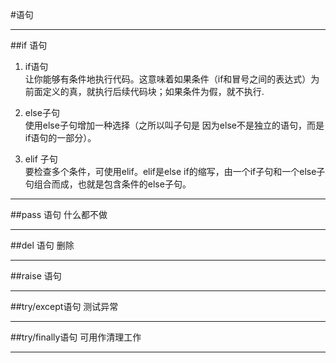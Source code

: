 #语句

----------

##if 语句
1. if语句  
让你能够有条件地执行代码。这意味着如果条件（if和冒号之间的表达式）为前面定义的真，就执行后续代码块；如果条件为假，就不执行.

2. else子句  
 使用else子句增加一种选择（之所以叫子句是
因为else不是独立的语句，而是if语句的一部分）。

3. elif 子句  
要检查多个条件，可使用elif。elif是else if的缩写，由一个if子句和一个else子句组合而成，也就是包含条件的else子句。

----------

##pass 语句
什么都不做
----------
##del 语句删除

----------
##raise 语句
----------

##try/except语句
测试异常

----------
##try/finally语句
可用作清理工作

----------
